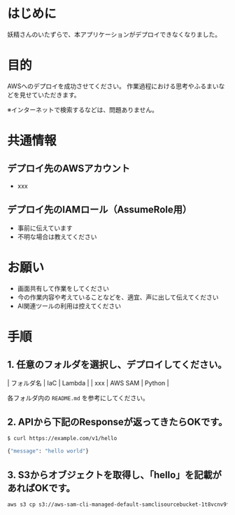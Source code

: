 # はじめに

妖精さんのいたずらで、本アプリケーションがデプロイできなくなりました。

# 目的

AWSへのデプロイを成功させてください。
作業過程における思考やふるまいなどを見せていただきます。

※インターネットで検索するなどは、問題ありません。

# 共通情報

## デプロイ先のAWSアカウント

- xxx

## デプロイ先のIAMロール（AssumeRole用）

- 事前に伝えています
- 不明な場合は教えてください

# お願い

- 画面共有して作業をしてください
- 今の作業内容や考えていることなどを、適宜、声に出して伝えてください
- AI関連ツールの利用は控えてください

# 手順

## 1. 任意のフォルダを選択し、デプロイしてください。

| フォルダ名 | IaC | Lambda |
| xxx | AWS SAM | Python |

各フォルダ内の `README.md` を参考にしてください。

## 2. APIから下記のResponseが返ってきたらOKです。

```bash
$ curl https://example.com/v1/hello

{"message": "hello world"}
```

## 3. S3からオブジェクトを取得し、「hello」を記載があればOKです。

```bash
aws s3 cp s3://aws-sam-cli-managed-default-samclisourcebucket-1t8vcnv9f5use/hello.png hello.png
```

